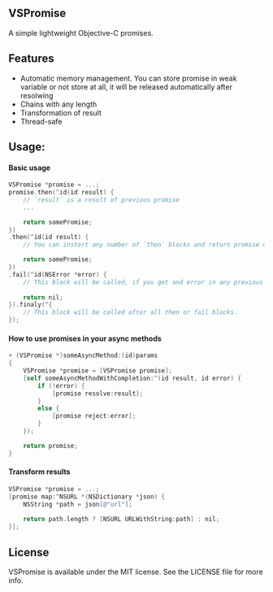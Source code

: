 ## VSPromise

A simple lightweight Objective-C promises.

## Features

  - Automatic memory management. You can store promise in weak variable or not store at all, it will be released automatically after resolwing
  - Chains with any length 
  - Transformation of result
  - Thread-safe

## Usage:
#### Basic usage
```objective-c
VSPromise *promise = ...;
promise.then(^id(id result) {
    // `result` is a result of previous promise
    ...

    return somePromise;
})
.then(^id(id result) {
    // You can instert any number of `then` blocks and return promise or nil

    return somePromise;
})
.fail(^id(NSError *error) {
    // This block will be called, if you get and error in any previous `then` block
    
    return nil;
}).finaly(^{
    // This block will be called after all then or fail blocks.
});
```

#### How to use promises in your async methods
```objective-c
+ (VSPromise *)someAsyncMethod:(id)params
{
    VSPromise *promise = [VSPromise promise];
    [self someAsyncMethodWithCompletion:^(id result, id error) { 
        if (!error) {
            [promise resolve:result];
        }
        else {
            [promise reject:error];
        }
    });

    return promise;
}
```

#### Transform results
```objective-c
VSPromise *promise = ...;
[promise map:^NSURL *(NSDictionary *json) {
    NSString *path = json[@"url"];
    
    return path.length ? [NSURL URLWithString:path] : nil;
}];
```

## License
VSPromise is available under the MIT license. See the LICENSE file for more info.
